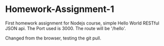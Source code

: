 # Homework-Assignment-1
First homework assignment for Nodejs course, simple Hello World RESTful JSON api.  The Port used is 3000. The route will be '/hello'.

Changed from the browser, testing the git pull.
